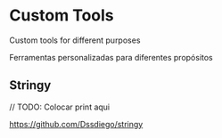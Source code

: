# Custom Tools

Custom tools for different purposes

Ferramentas personalizadas para diferentes propósitos

## Stringy
// TODO: Colocar print aqui

https://github.com/Dssdiego/stringy

